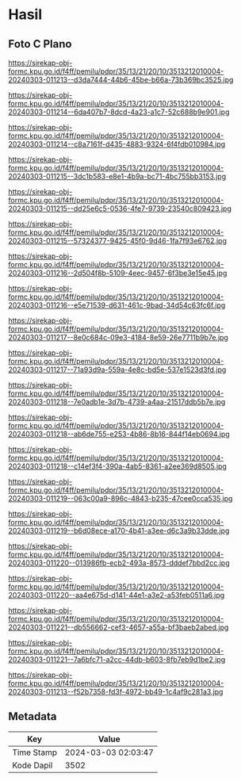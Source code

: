 # Hasil

## Foto C Plano

https://sirekap-obj-formc.kpu.go.id/f4ff/pemilu/pdpr/35/13/21/20/10/3513212010004-20240303-011213--d3da7444-44b6-45be-b66a-73b369bc3525.jpg

https://sirekap-obj-formc.kpu.go.id/f4ff/pemilu/pdpr/35/13/21/20/10/3513212010004-20240303-011214--6da407b7-8dcd-4a23-a1c7-52c688b9e901.jpg

https://sirekap-obj-formc.kpu.go.id/f4ff/pemilu/pdpr/35/13/21/20/10/3513212010004-20240303-011214--c8a7161f-d435-4883-9324-6f4fdb010984.jpg

https://sirekap-obj-formc.kpu.go.id/f4ff/pemilu/pdpr/35/13/21/20/10/3513212010004-20240303-011215--3dc1b583-e8e1-4b9a-bc71-4bc755bb3153.jpg

https://sirekap-obj-formc.kpu.go.id/f4ff/pemilu/pdpr/35/13/21/20/10/3513212010004-20240303-011215--dd25e6c5-0536-4fe7-9739-23540c809423.jpg

https://sirekap-obj-formc.kpu.go.id/f4ff/pemilu/pdpr/35/13/21/20/10/3513212010004-20240303-011215--57324377-9425-45f0-9d46-1fa7f93e6762.jpg

https://sirekap-obj-formc.kpu.go.id/f4ff/pemilu/pdpr/35/13/21/20/10/3513212010004-20240303-011216--2d504f8b-5109-4eec-9457-6f3be3e15e45.jpg

https://sirekap-obj-formc.kpu.go.id/f4ff/pemilu/pdpr/35/13/21/20/10/3513212010004-20240303-011216--e5e71539-d631-461c-9bad-34d54c63fc6f.jpg

https://sirekap-obj-formc.kpu.go.id/f4ff/pemilu/pdpr/35/13/21/20/10/3513212010004-20240303-011217--8e0c684c-09e3-4184-8e59-26e7711b9b7e.jpg

https://sirekap-obj-formc.kpu.go.id/f4ff/pemilu/pdpr/35/13/21/20/10/3513212010004-20240303-011217--71a93d9a-559a-4e8c-bd5e-537e1523d3fd.jpg

https://sirekap-obj-formc.kpu.go.id/f4ff/pemilu/pdpr/35/13/21/20/10/3513212010004-20240303-011218--7e0adb1e-3d7b-4739-a4aa-21517ddb5b7e.jpg

https://sirekap-obj-formc.kpu.go.id/f4ff/pemilu/pdpr/35/13/21/20/10/3513212010004-20240303-011218--ab6de755-e253-4b86-8b16-844f14eb0694.jpg

https://sirekap-obj-formc.kpu.go.id/f4ff/pemilu/pdpr/35/13/21/20/10/3513212010004-20240303-011218--c14ef3f4-390a-4ab5-8361-a2ee369d8505.jpg

https://sirekap-obj-formc.kpu.go.id/f4ff/pemilu/pdpr/35/13/21/20/10/3513212010004-20240303-011219--063c00a9-896c-4843-b235-47cee0cca535.jpg

https://sirekap-obj-formc.kpu.go.id/f4ff/pemilu/pdpr/35/13/21/20/10/3513212010004-20240303-011219--b6d08ece-a170-4b41-a3ee-d6c3a9b33dde.jpg

https://sirekap-obj-formc.kpu.go.id/f4ff/pemilu/pdpr/35/13/21/20/10/3513212010004-20240303-011220--013986fb-ecb2-493a-8573-dddef7bbd2cc.jpg

https://sirekap-obj-formc.kpu.go.id/f4ff/pemilu/pdpr/35/13/21/20/10/3513212010004-20240303-011220--aa4e675d-d141-44e1-a3e2-a53feb0511a6.jpg

https://sirekap-obj-formc.kpu.go.id/f4ff/pemilu/pdpr/35/13/21/20/10/3513212010004-20240303-011221--db556662-cef3-4657-a55a-bf3baeb2abed.jpg

https://sirekap-obj-formc.kpu.go.id/f4ff/pemilu/pdpr/35/13/21/20/10/3513212010004-20240303-011221--7a6bfc71-a2cc-44db-b603-8fb7eb9d1be2.jpg

https://sirekap-obj-formc.kpu.go.id/f4ff/pemilu/pdpr/35/13/21/20/10/3513212010004-20240303-011213--f52b7358-fd3f-4972-bb49-1c4af9c281a3.jpg


## Metadata

| Key        | Value               |
| ---------- | ------------------- |
| Time Stamp | 2024-03-03 02:03:47 |
| Kode Dapil | 3502                |



